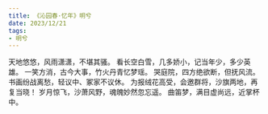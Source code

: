 ```yaml
---
title: 《沁园春·忆年》明兮
date: 2023/12/21
tags:
- 明兮
---
```

天地悠悠，风雨潇潇，不堪其骚。
看长空白雪，几多娇小，记当年少，多少英雄。
一笑方消，古今大事，竹火丹青忆梦瑶。
哭庭院，四方绝欲断，但抚风流。
书画纷战离愁，轻议中、冢家不议休。
为报绒花高受，会邀群将，沙旗两地，再复当晓！
岁月惊飞，沙萧风野，魂魄妙然忽忘遥。
曲笛梦，满目虚尚远，近掌杯中。
